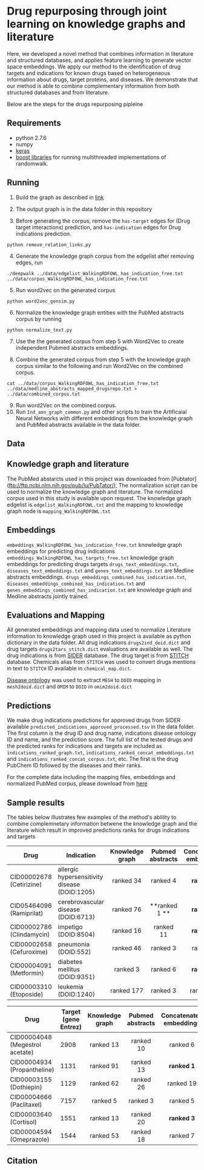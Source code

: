 # Drug repurposing through joint learning on knowledge graphs and literature

Here, we developed a novel method that combines
  information in literature and structured databases, and applies
  feature learning to generate vector space embeddings. We apply our
  method to the identification of drug targets and indications for
  known drugs based on heterogeneous information about drugs, target
  proteins, and diseases.  We demonstrate that our method is able to
  combine complementary information from both structured databases and
  from literature.

Below are the steps for the drugs repurposing pipleine

## Requirements
* python 2.7.6
* numpy 
* [keras](https://keras.io/)
* [boost libraries](https://www.boost.org/) for running multithreaded implementations of randomwalk.


## Running

1. Build the graph as described in [link](https://academic.oup.com/bioinformatics/article/3760100/Neuro-symbolic-representation-learning-on)

2. The output graph is in the data folder in this repository

3. Before generating the corpus, remove the `has-target` edges for (Drug target interactions) prediction, and `has-indication` edges for Drug indications prediction.

~~~~
python remove_relation_links.py
~~~~
4. Generate the knowledge graph corpus from the edgelist after removing edges, run

~~~~
./deepwalk ../data/edgelist_WalkingRDFOWL_has_indication_free.txt ../data/corpus_WalkingRDFOWL_has_indication_free.txt
~~~~

5. Run word2vec on the generated corpus
~~~~
python word2vec_gensim.py
~~~~

6. Normalize the knowledge graph entities with the PubMed abstracts corpus by running
~~~~
python normalize_text.py
~~~~
7. Use the the generated corpus from step 5 with Word2Vec to create independent Pubmed abstracts embeddings. 

8. Combine the generated corpus from step 5 with the knowledge graph corpus similar to the following and run Word2Vec on the combined corpus.

~~~~
cat ../data/corpus_WalkingRDFOWL_has_indication_free.txt ../data/medline_abstracts_mapped_drugsrepo.txt > ../data/combined_corpus.txt
~~~~
9. Run word2Vec on the combined corpus.
10. Run `Ind_ann_graph_common.py` and other scripts to train the Artificaial Neural Networks with different embeddings from the knowledge graph and PubMed abstracts available in the data folder.

## Data
## Knowledge graph and literature
The PubMed abstarcts used in this project was downloaded from [Pubtator] (ftp://ftp.ncbi.nlm.nih.gov/pub/lu/PubTator/), The normalization script can be used to normalize the knowledge graph and literature. The normalized corpus used in this study is available upon request. 
The knowledge graph edgelist is `edgelist_WalkingRDFOWL.txt` and the mapping to knowledge graph node is `mapping_WalkingRDFOWL.txt`

## Embeddings
`embeddings_WalkingRDFOWL_has_indication_free.txt` knowledge graph embeddings for predicting drug indications
`embeddings_WalkingRDFOWL_has_targets_free.txt` knowledge graph embeddings for predicting drugs targets 
`drugs_text_embeddings.txt`, `diseases_text_embeddings.txt` and `genes_text_embeddings.txt` are Medline abstracts embeddings.
`drugs_embeddings_combined_has_indication.txt`, `diseases_embeddings_combined_has_indication.txt` and `genes_embeddings_combined_has_indication.txt` are knowledge graph and Medline abstracts jointly trained.
## Evaluations and Mapping
  All generated embeddings and mapping data used to normalize Literature information to knowledge graph used in this project is available as python dictionary in the data folder. All drug indications `drugs2ind_doid.dict` and drug targets `drugs2tars_stitch.dict` evaluations are available as well.
The drug indications is from [SIDER](http://sideeffects.embl.de/) database. The drug target is from [STITCH](http://stitch.embl.de/) database. Chemicals alias from `STITCH` was used to convert drugs mentions in text to `STITCH` ID available in `chemical_map.dict`.

[Disease ontology](http://www.obofoundry.org/ontology/doid.html) was used to extract `MESH` to `DOID` mapping in `mesh2doid.dict` and `OMIM` to `DOID` in `omim2doid.dict`

## Predictions
We make drug indications predictions for approved drugs from SIDER available `predicted_indications_approved_processed.tsv` in the data folder.
The first column is the drug ID and drug name, indications disease ontology ID and name, and the prediction score. The full list of the tested drugs and the predicted ranks for indications and targets are included as `indications_ranked_graph.txt`, `indications_ranked_concat_embeddings.txt` and `indications_ranked_concat_corpus.txt`, etc.
The first is the drug PubChem ID followed by the diseases and their ranks.

For the complete data including the mapping files, embeddings and normalized PubMed corpus, please download from [here](http://bio2vec.net/data/drug-embeddings/)

## Sample results
 The tables below illustrates few examples of the method's ablility to combine complemnetary information betwene the knowledge graph and the literature which result in improved predictions ranks for drugs indications and targets

 | Drug 	   | Indication  | Knowledge graph | Pubmed abstracts |Concatenated embeddings | Concatenated corpora  |
 | --------------- | ----------- |:---------------:|:---------------:|:------------:|:--------------:|
 | CID00002678 (Cetirizine) |  allergic hypersensitivity disease (DOID:1205) | ranked 34 | ranked 4|**ranked 1** | ranked 10 |
 | CID05464096	(Ramiprilat) | cerebrovascular disease (DOID:6713) | ranked 76 | **ranked 1 **|**ranked 1**  | ranked 3 |
 | CID00002786 (Clindamycin) |impetigo (DOID:8504) | ranked 16 | ranked 11 | **ranked 1** | **ranked 1** |
 | CID00002658 (Cefuroxime)  | pneumonia (DOID:552) | ranked 46 | ranked 3 | ranked 1 |
 | CID00004091 (Metformin) | diabetes mellitus (DOID:9351) | ranked 3 | ranked 6 | **ranked 1** | ranked 3 | 
 | CID00003310 (Etoposide) |  leukemia (DOID:1240) | ranked 177 | ranked 3| ranked 11 | **ranked 1** | 

 | Drug 	   | Target (gene Entrez)  | Knowledge graph | Pubmed abstracts | Concatenated embeddings | Concatenated corpora  |
 | --------------- | ----------- |:---------------:|:---------------:|:------------:|:--------------:|
 | CID00004048 (Megestrol acetate) | 2908 | ranked 13 | ranked 10  | ranked 6  | **ranked 4**|
 | CID00004934 (Propantheline)     | 1131 | ranked 91 | ranked 13  | **ranked 1**  |  **ranked 1**|
 | CID00003155 (Dothiepin) | 1129 | ranked 62 | ranked 26 | ranked 19 | **ranked 1**|
 | CID00004666 (Paclitaxel) | 7157 |  ranked 5 | ranked 3| ranked 5  | **ranked 2**|
 | CID00003640 (Cortisol)   | 1551 | ranked 13 | ranked 20 | **ranked 3** | ranked 10  |  
 | CID00004594 (Omeprazole) | 1544 | ranked 53 | ranked 18 |ranked 7 | **ranked 2** | 


## Citation 


